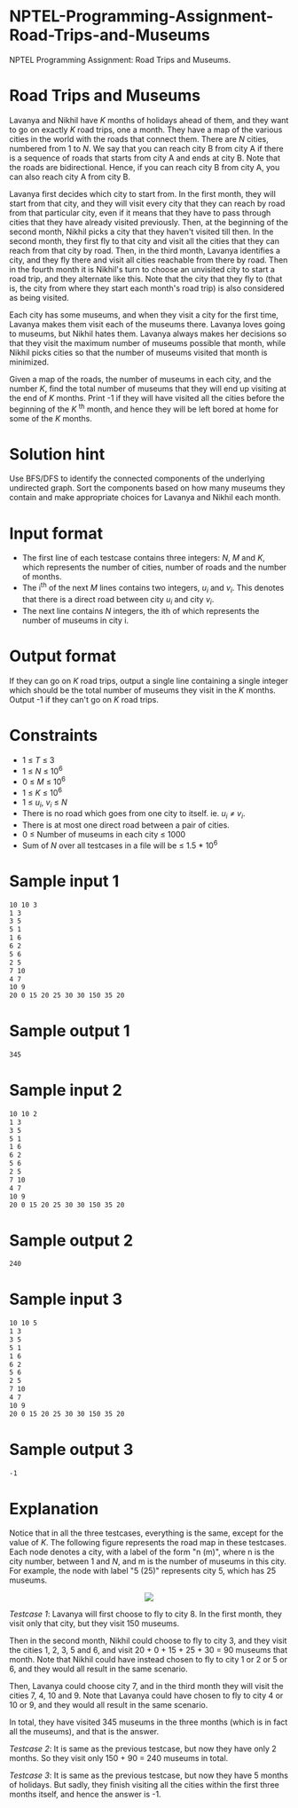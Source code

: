 # NPTEL-Programming-Assignment-Road-Trips-and-Museums
NPTEL Programming Assignment: Road Trips and Museums.

# Road Trips and Museums
Lavanya and Nikhil have _K_ months of holidays ahead of them, and they want to go on exactly _K_ road trips, one a month. They have a map of the various cities in the world with the roads that connect them. There are _N_ cities, numbered from 1 to _N_. We say that you can reach city B from city A if there is a sequence of roads that starts from city A and ends at city B. Note that the roads are bidirectional. Hence, if you can reach city B from city A, you can also reach city A from city B.

Lavanya first decides which city to start from. In the first month, they will start from that city, and they will visit every city that they can reach by road from that particular city, even if it means that they have to pass through cities that they have already visited previously. Then, at the beginning of the second month, Nikhil picks a city that they haven't visited till then. In the second month, they first fly to that city and visit all the cities that they can reach from that city by road. Then, in the third month, Lavanya identifies a city, and they fly there and visit all cities reachable from there by road. Then in the fourth month it is Nikhil's turn to choose an unvisited city to start a road trip, and they alternate like this. Note that the city that they fly to (that is, the city from where they start each month's road trip) is also considered as being visited.

Each city has some museums, and when they visit a city for the first time, Lavanya makes them visit each of the museums there. Lavanya loves going to museums, but Nikhil hates them. Lavanya always makes her decisions so that they visit the maximum number of museums possible that month, while Nikhil picks cities so that the number of museums visited that month is minimized.

Given a map of the roads, the number of museums in each city, and the number _K_, find the total number of museums that they will end up visiting at the end of _K_ months. Print -1 if they will have visited all the cities before the beginning of the _K_ <sup>th</sup> month, and hence they will be left bored at home for some of the _K_ months.

# Solution hint
Use BFS/DFS to identify the connected components of the underlying undirected graph. Sort the components based on how many museums they contain and make appropriate choices for Lavanya and Nikhil each month.

# Input format
* The first line of each testcase contains three integers: _N_, _M_ and _K_, which represents the number of cities, number of roads and the number of months.
* The i<sup>th</sup> of the next _M_ lines contains two integers, _u<sub>i</sub>_ and _v<sub>i</sub>_. This denotes that there is a direct road between city _u<sub>i</sub>_ and city _v<sub>i</sub>_.
* The next line contains _N_ integers, the ith of which represents the number of museums in city i.

# Output format
If they can go on _K_ road trips, output a single line containing a single integer which should be the total number of museums they visit in the _K_ months. Output -1 if they can't go on _K_ road trips.

# Constraints
* 1 ≤ _T_ ≤ 3
* 1 ≤ _N_ ≤ 10<sup>6</sup>
* 0 ≤ _M_ ≤ 10<sup>6</sup>
* 1 ≤ _K_ ≤ 10<sup>6</sup>
* 1 ≤ _u<sub>i</sub>_, _v<sub>i</sub>_ ≤ _N_
* There is no road which goes from one city to itself. ie. _u<sub>i</sub> ≠ v<sub>i</sub>_.
* There is at most one direct road between a pair of cities.
* 0 ≤ Number of museums in each city ≤ 1000
* Sum of _N_ over all testcases in a file will be ≤ 1.5 * 10<sup>6</sup>

# Sample input 1
```sh
10 10 3
1 3
3 5
5 1
1 6
6 2
5 6
2 5
7 10
4 7
10 9
20 0 15 20 25 30 30 150 35 20
```

# Sample output 1
```sh
345
```

# Sample input 2
```sh
10 10 2
1 3
3 5
5 1
1 6
6 2
5 6
2 5
7 10
4 7
10 9
20 0 15 20 25 30 30 150 35 20
```

# Sample output 2
```sh
240
```

# Sample input 3
```sh
10 10 5
1 3
3 5
5 1
1 6
6 2
5 6
2 5
7 10
4 7
10 9
20 0 15 20 25 30 30 150 35 20
```

# Sample output 3
```sh
-1
```

# Explanation
Notice that in all the three testcases, everything is the same, except for the value of _K_. The following figure represents the road map in these testcases. Each node denotes a city, with a label of the form "n (m)", where n is the city number, between 1 and _N_, and m is the number of museums in this city. For example, the node with label "5 (25)" represents city 5, which has 25 museums.
<p align="center">
  <img src="https://github.com/CGreenP/NPTEL-Programming-Assignment-Road-Trips-and-Museums/assets/56307530/4827558e-1061-443a-9ade-a969d9e97a5d" />
</p>

_Testcase 1_: Lavanya will first choose to fly to city 8. In the first month, they visit only that city, but they visit 150 museums.

Then in the second month, Nikhil could choose to fly to city 3, and they visit the cities 1, 2, 3, 5 and 6, and visit 20 + 0 + 15 + 25 + 30 = 90 museums that month. Note that Nikhil could have instead chosen to fly to city 1 or 2 or 5 or 6, and they would all result in the same scenario.

Then, Lavanya could choose city 7, and in the third month they will visit the cities 7, 4, 10 and 9. Note that Lavanya could have chosen to fly to city 4 or 10 or 9, and they would all result in the same scenario.

In total, they have visited 345 museums in the three months (which is in fact all the museums), and that is the answer.

_Testcase 2_: It is same as the previous testcase, but now they have only 2 months. So they visit only 150 + 90 = 240 museums in total.

_Testcase 3_: It is same as the previous testcase, but now they have 5 months of holidays. But sadly, they finish visiting all the cities within the first three months itself, and hence the answer is -1.
